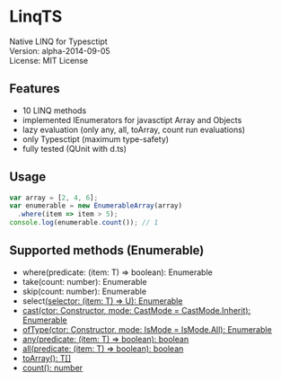 LinqTS
======
Native LINQ for Typesctipt <br/>
Version: alpha-2014-09-05 <br/>
License: MIT License

## Features
* 10 LINQ methods
* implemented IEnumerators for javasctipt Array and Objects
* lazy evaluation (only any, all, toArray, count run evaluations)
* only Typesctipt (maximum type-safety)
* fully tested (QUnit with d.ts)

## Usage
```typescript
var array = [2, 4, 6];
var enumerable = new EnumerableArray(array)
  .where(item => item > 5);
console.log(enumerable.count()); // 1
```

## Supported methods (Enumerable<T>)
* where(predicate: (item: T) => boolean): Enumerable<T>
* take(count: number): Enumerable<T>
* skip(count: number): Enumerable<T>
* select<U>(selector: (item: T) => U): Enumerable<U>
* cast<U>(ctor: Constructor<any>, mode: CastMode = CastMode.Inherit): Enumerable<U>
* ofType<U>(ctor: Constructor<U>, mode: IsMode = IsMode.All): Enumerable<U>
* any(predicate: (item: T) => boolean): boolean
* all(predicate: (item: T) => boolean): boolean
* toArray(): T[]
* count(): number
